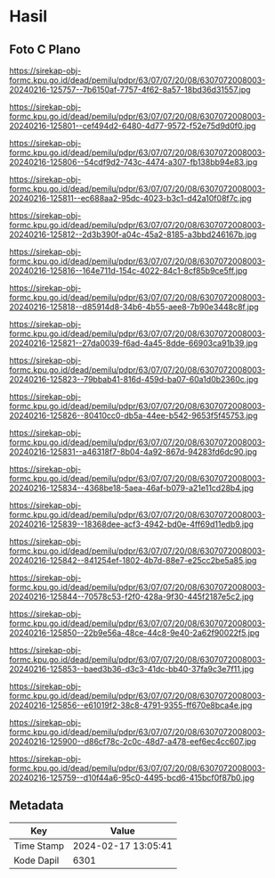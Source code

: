 # Hasil

## Foto C Plano

https://sirekap-obj-formc.kpu.go.id/dead/pemilu/pdpr/63/07/07/20/08/6307072008003-20240216-125757--7b6150af-7757-4f62-8a57-18bd36d31557.jpg

https://sirekap-obj-formc.kpu.go.id/dead/pemilu/pdpr/63/07/07/20/08/6307072008003-20240216-125801--cef494d2-6480-4d77-9572-f52e75d9d0f0.jpg

https://sirekap-obj-formc.kpu.go.id/dead/pemilu/pdpr/63/07/07/20/08/6307072008003-20240216-125806--54cdf9d2-743c-4474-a307-fb138bb94e83.jpg

https://sirekap-obj-formc.kpu.go.id/dead/pemilu/pdpr/63/07/07/20/08/6307072008003-20240216-125811--ec688aa2-95dc-4023-b3c1-d42a10f08f7c.jpg

https://sirekap-obj-formc.kpu.go.id/dead/pemilu/pdpr/63/07/07/20/08/6307072008003-20240216-125812--2d3b390f-a04c-45a2-8185-a3bbd246167b.jpg

https://sirekap-obj-formc.kpu.go.id/dead/pemilu/pdpr/63/07/07/20/08/6307072008003-20240216-125816--164e711d-154c-4022-84c1-8cf85b9ce5ff.jpg

https://sirekap-obj-formc.kpu.go.id/dead/pemilu/pdpr/63/07/07/20/08/6307072008003-20240216-125818--d85914d8-34b6-4b55-aee8-7b90e3448c8f.jpg

https://sirekap-obj-formc.kpu.go.id/dead/pemilu/pdpr/63/07/07/20/08/6307072008003-20240216-125821--27da0039-f6ad-4a45-8dde-66903ca91b39.jpg

https://sirekap-obj-formc.kpu.go.id/dead/pemilu/pdpr/63/07/07/20/08/6307072008003-20240216-125823--79bbab41-816d-459d-ba07-60a1d0b2360c.jpg

https://sirekap-obj-formc.kpu.go.id/dead/pemilu/pdpr/63/07/07/20/08/6307072008003-20240216-125826--80410cc0-db5a-44ee-b542-9653f5f45753.jpg

https://sirekap-obj-formc.kpu.go.id/dead/pemilu/pdpr/63/07/07/20/08/6307072008003-20240216-125831--a46318f7-8b04-4a92-867d-94283fd6dc90.jpg

https://sirekap-obj-formc.kpu.go.id/dead/pemilu/pdpr/63/07/07/20/08/6307072008003-20240216-125834--4368be18-5aea-46af-b079-a21e11cd28b4.jpg

https://sirekap-obj-formc.kpu.go.id/dead/pemilu/pdpr/63/07/07/20/08/6307072008003-20240216-125839--18368dee-acf3-4942-bd0e-4ff69d11edb9.jpg

https://sirekap-obj-formc.kpu.go.id/dead/pemilu/pdpr/63/07/07/20/08/6307072008003-20240216-125842--841254ef-1802-4b7d-88e7-e25cc2be5a85.jpg

https://sirekap-obj-formc.kpu.go.id/dead/pemilu/pdpr/63/07/07/20/08/6307072008003-20240216-125844--70578c53-f2f0-428a-9f30-445f2187e5c2.jpg

https://sirekap-obj-formc.kpu.go.id/dead/pemilu/pdpr/63/07/07/20/08/6307072008003-20240216-125850--22b9e56a-48ce-44c8-9e40-2a62f90022f5.jpg

https://sirekap-obj-formc.kpu.go.id/dead/pemilu/pdpr/63/07/07/20/08/6307072008003-20240216-125853--baed3b36-d3c3-41dc-bb40-37fa9c3e7f11.jpg

https://sirekap-obj-formc.kpu.go.id/dead/pemilu/pdpr/63/07/07/20/08/6307072008003-20240216-125856--e61019f2-38c8-4791-9355-ff670e8bca4e.jpg

https://sirekap-obj-formc.kpu.go.id/dead/pemilu/pdpr/63/07/07/20/08/6307072008003-20240216-125900--d86cf78c-2c0c-48d7-a478-eef6ec4cc607.jpg

https://sirekap-obj-formc.kpu.go.id/dead/pemilu/pdpr/63/07/07/20/08/6307072008003-20240216-125759--d10f44a6-95c0-4495-bcd6-415bcf0f87b0.jpg


## Metadata

| Key        | Value               |
| ---------- | ------------------- |
| Time Stamp | 2024-02-17 13:05:41 |
| Kode Dapil | 6301                |



